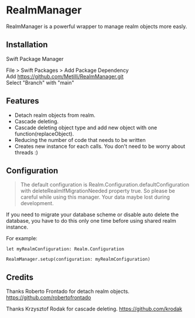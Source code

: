 # RealmManager

RealmManager is a powerful wrapper to manage realm objects more easly.

## Installation

Swift Package Manager

File > Swift Packages > Add Package Dependency \
Add https://github.com/Metilli/RealmManager.git \
Select "Branch" with "main"

## Features

- Detach realm objects from realm.
- Cascade deleting.
- Cascade deleting object type and add new object with one function(replaceObject). 
- Reducing the number of code that needs to be written
- Creates new instance for each calls. You don't need to be worry about threads :)

## Configuration

> The default configuration is Realm.Configuration.defaultConfiguration with deleteRealmIfMigrationNeeded property true. So please be careful while using this manager. Your data maybe lost during development.

If you need to migrate your database scheme or disable auto delete the database, you have to do this only one time before using shared realm instance. 

For example:

    let myRealmConfiguration: Realm.Configuration
    
    RealmManager.setup(configuration: myRealmConfiguration)


## Credits

Thanks Roberto Frontado for detach realm objects.
https://github.com/robertofrontado

Thanks Krzysztof Rodak for cascade deleting.
https://github.com/krodak

